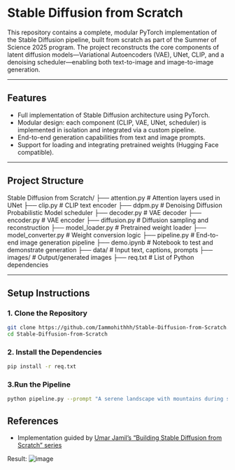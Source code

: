 # Stable Diffusion from Scratch

This repository contains a complete, modular PyTorch implementation of the Stable Diffusion pipeline, built from scratch as part of the Summer of Science 2025 program. The project reconstructs the core components of latent diffusion models—Variational Autoencoders (VAE), UNet, CLIP, and a denoising scheduler—enabling both text-to-image and image-to-image generation.

---

## Features

- Full implementation of Stable Diffusion architecture using PyTorch.
- Modular design: each component (CLIP, VAE, UNet, scheduler) is implemented in isolation and integrated via a custom pipeline.
- End-to-end generation capabilities from text and image prompts.
- Support for loading and integrating pretrained weights (Hugging Face compatible).


---

## Project Structure
Stable Diffusion from Scratch/
├── attention.py # Attention layers used in UNet
├── clip.py # CLIP text encoder
├── ddpm.py # Denoising Diffusion Probabilistic Model scheduler
├── decoder.py # VAE decoder
├── encoder.py # VAE encoder
├── diffusion.py # Diffusion sampling and reconstruction
├── model_loader.py # Pretrained weight loader
├── model_converter.py # Weight conversion logic
├── pipeline.py # End-to-end image generation pipeline
├── demo.ipynb # Notebook to test and demonstrate generation
├── data/ # Input text, captions, prompts
├── images/ # Output/generated images
├── req.txt # List of Python dependencies


---

## Setup Instructions

### 1. Clone the Repository

  ```bash
  git clone https://github.com/Iammohithhh/Stable-Diffusion-from-Scratch.git
  cd Stable-Diffusion-from-Scratch
 ```

### 2. Install the Dependencies

```bash
pip install -r req.txt
```
### 3.Run the Pipeline
```bash
python pipeline.py --prompt "A serene landscape with mountains during sunset"
```

## References
- Implementation guided by [Umar Jamil’s “Building Stable Diffusion from Scratch” series](https://www.youtube.com/watch?v=ZBKpAp_6TGI&t=16548s)

Result:
![image](https://github.com/user-attachments/assets/b5a99698-4158-4336-8f6a-b06d2d366a90)


